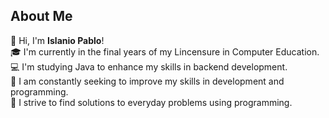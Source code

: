## About Me

👋 Hi, I'm **Islanio Pablo**!  
🎓 I'm currently in the final years of my Lincensure in Computer Education.  
💻 I'm studying Java to enhance my skills in backend development.  
🚀 I am constantly seeking to improve my skills in development and programming.  
🔧 I strive to find solutions to everyday problems using programming.
